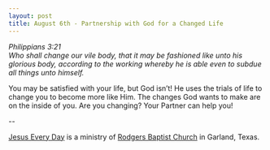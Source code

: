 ```yaml
---
layout: post
title: August 6th - Partnership with God for a Changed Life
---
```


_Philippians 3:21  
Who shall change our vile body, that it may be fashioned like unto
his glorious body, according to the working whereby he is able even
to subdue all things unto himself._

You may be satisfied with your life, but God isn&rsquo;t! He uses
the trials of life to change you to become more like Him. The changes
God wants to make are on the inside of you. Are you changing? Your
Partner can help you!

 --

<a href=http://jesuseveryday.net>Jesus Every Day</a> is a ministry of <a href=http://rodgersbaptist.net>Rodgers Baptist Church</a> in Garland, Texas.
